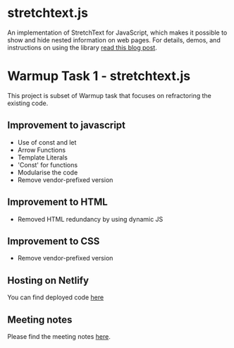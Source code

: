 stretchtext.js
==============

An implementation of StretchText for JavaScript, which makes it possible to show and hide nested information on web pages. For details, demos, and instructions on using the library [read this blog post](http://codinginparadise.org/ebooks/html/blog/stretchtext.html).

# Warmup Task 1 - stretchtext.js
This project is subset of Warmup task that focuses on refractoring the existing code.
## Improvement to javascript
- Use of const and let
- Arrow Functions
- Template Literals
- 'Const' for functions
- Modularise the code
- Remove vendor-prefixed version
## Improvement to HTML
- Removed HTML redundancy by using dynamic JS
## Improvement to CSS
- Remove vendor-prefixed version
## Hosting on Netlify
You can find deployed code [here](https://team2task1.netlify.app/)
## Meeting notes
Please find the meeting notes [here](/meetings/).